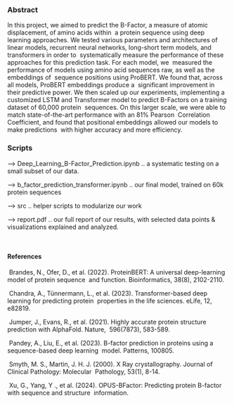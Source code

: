 <h3>Abstract</h3>
In this project, we aimed to predict the B-Factor, a measure of atomic displacement, of amino acids within‬
‭ a protein sequence using deep learning approaches. We tested various parameters and architectures of‬
‭ linear models, recurrent neural networks, long-short term models, and transformers in order to‬
‭ systematically measure the performance of these approaches for this prediction task. For each model, we‬
‭ measured the performance of models using amino acid sequences raw, as well as the embeddings of‬
‭ sequence positions using ProBERT. We found that, across all models, ProBERT embeddings produce a‬
‭ significant improvement in their predictive power. We then scaled up our experiments, implementing a‬
‭ customized LSTM and Transformer model to predict B-Factors on a training dataset of 60,000 protein‬
‭ sequences. On this larger scale, we were able to match state-of-the-art performance with an 81% Pearson‬
‭ Correlation Coefficient, and found that positional embeddings allowed our models to make predictions‬
‭ with higher accuracy and more efficiency.


<h3>Scripts</h3>
--> Deep_Learning_B-Factor_Prediction.ipynb .. a systematic testing on a small subset of our data. 

--> b_factor_prediction_transformer.ipynb .. our final model, trained on 60k protein sequences

--> src .. helper scripts to modularize our work 

--> report.pdf .. our full report of our results, with selected data points & visualizations explained and analyzed.

‭ <h4>References‬</h4>
‭ Brandes, N., Ofer, D., et al. (2022). ProteinBERT: A universal deep-learning model of protein sequence‬
‭ and function. Bioinformatics, 38(8), 2102-2110.‬

‭ Chandra, A., Tünnermann, L., et al. (2023). Transformer-based deep learning for predicting protein‬
‭ properties in the life sciences. eLife, 12, e82819.‬

‭ Jumper, J., Evans, R., et al. (2021). Highly accurate protein structure prediction with AlphaFold. Nature,‬
‭ 596(7873), 583-589.‬

‭ Pandey, A., Liu, E., et al. (2023). B-factor prediction in proteins using a sequence-based deep learning‬
‭ model. Patterns, 100805.‬

‭ Smyth, M. S., Martin, J. H. J. (2000). X Ray crystallography. Journal of Clinical Pathology: Molecular‬
‭ Pathology, 53(1), 8-14.‬

‭ Xu, G., Yang, Y ., et al. (2024). OPUS-BFactor: Predicting protein B-factor with sequence and structure‬
‭ information.‬



‭
